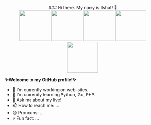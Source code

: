 <center>### Hi there. My namy is Ilshat! 👋</center>

<div id="header" align="center">
  <img src="https://media.giphy.com/media/gjrYDwbjnK8x36xZIO/giphy.gif" width="100"/>
  <img src="https://media.giphy.com/media/jdPMeyv9rn0hZHh8n9/giphy.gif" width="100"/>
  <img src="https://media.giphy.com/media/vLlpbDafjgHystuJ0a/giphy.gif" width="100"/>
  <img src="https://media.giphy.com/media/lP8xu5t2DLGG045H8F/giphy.gif" width="100"/>
  <img src="https://media.giphy.com/media/3kPDmoWdBpQPNhCnUG/giphy.gif" width="100"/>
</div>


**✨Welcome to my GitHub profile!✨**

- 🔭 I’m currently working on web-sites.
- 🌱 I’m currently learning Python, Go, PHP.
- 💬 Ask me about my live!
- 📫 How to reach me: ...
- 😄 Pronouns: ...
- ⚡ Fun fact: ...

